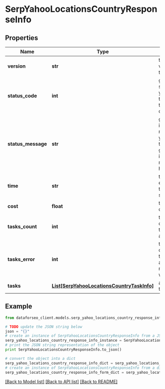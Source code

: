 # SerpYahooLocationsCountryResponseInfo


## Properties

Name | Type | Description | Notes
------------ | ------------- | ------------- | -------------
**version** | **str** | the current version of the API | [optional] 
**status_code** | **int** | general status code you can find the full list of the response codes here | [optional] 
**status_message** | **str** | general informational message you can find the full list of general informational messages here | [optional] 
**time** | **str** | total execution time, seconds | [optional] 
**cost** | **float** | total tasks cost, USD | [optional] 
**tasks_count** | **int** | the number of tasks in the tasks array | [optional] 
**tasks_error** | **int** | the number of tasks in the tasks array returned with an error | [optional] 
**tasks** | [**List[SerpYahooLocationsCountryTaskInfo]**](SerpYahooLocationsCountryTaskInfo.md) | array of tasks | [optional] 

## Example

```python
from dataforseo_client.models.serp_yahoo_locations_country_response_info import SerpYahooLocationsCountryResponseInfo

# TODO update the JSON string below
json = "{}"
# create an instance of SerpYahooLocationsCountryResponseInfo from a JSON string
serp_yahoo_locations_country_response_info_instance = SerpYahooLocationsCountryResponseInfo.from_json(json)
# print the JSON string representation of the object
print SerpYahooLocationsCountryResponseInfo.to_json()

# convert the object into a dict
serp_yahoo_locations_country_response_info_dict = serp_yahoo_locations_country_response_info_instance.to_dict()
# create an instance of SerpYahooLocationsCountryResponseInfo from a dict
serp_yahoo_locations_country_response_info_form_dict = serp_yahoo_locations_country_response_info.from_dict(serp_yahoo_locations_country_response_info_dict)
```
[[Back to Model list]](../README.md#documentation-for-models) [[Back to API list]](../README.md#documentation-for-api-endpoints) [[Back to README]](../README.md)


